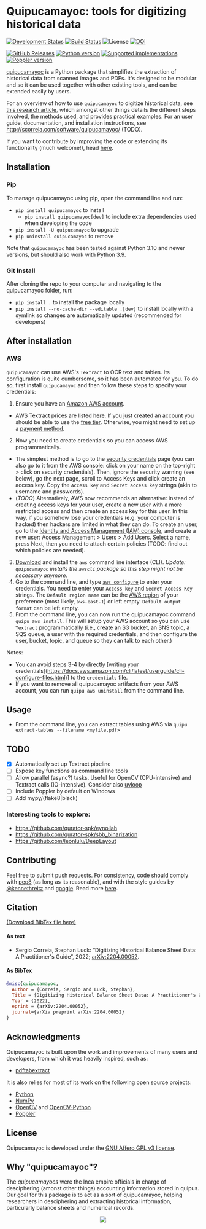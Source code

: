 # Quipucamayoc: tools for digitizing historical data

[![Development Status](https://img.shields.io/pypi/status/quipucamayoc.svg)](https://pypi.python.org/pypi/quipucamayoc/)
[![Build Status](https://github.com/sergiocorreia/quipucamayoc/workflows/CI%20Tests/badge.svg)](https://github.com/sergiocorreia/quipucamayoc/actions?query=workflow%3A%22CI+Tests%22)
![License](https://img.shields.io/pypi/l/quipucamayoc.svg)
[![DOI](https://zenodo.org/badge/55024750.svg)](https://zenodo.org/badge/latestdoi/55024750)

[![GitHub Releases](https://img.shields.io/github/tag/sergiocorreia/quipucamayoc.svg?label=github+release)](https://github.com/sergiocorreia/quipucamayoc/releases)
[![Python version](https://img.shields.io/pypi/pyversions/quipucamayoc.svg)](https://pypi.python.org/pypi/quipucamayoc/)
[![Supported implementations](https://img.shields.io/pypi/implementation/quipucamayoc.svg)](https://pypi.org/project/quipucamayoc)
[![Poppler version](https://img.shields.io/badge/dependencies-poppler%2022.04.0-blue)](https://poppler.freedesktop.org/)

[quipucamayoc](http://scorreia.com/software/quipucamayoc/) is a Python package that simplifies the extraction of historical data from scanned images and PDFs.
It's designed to be modular and so it can be used together with other existing tools, and can be extended easily by users.

For an overview of how to use  `quipucamayoc` to digitize historical data, see [this research article](http://scorreia.com/research/digitizing.pdf), which amongst other things details the different steps involved, the methods used, and provides practical examples.
For an user guide, documentation, and installation instructions, see <http://scorreia.com/software/quipucamayoc/> (TODO).

If you want to contribute by improving the code or extending its functionality (much welcome!), head [here](/CONTRIBUTING.md).


## Installation

### Pip

To manage quipucamayoc using pip, open the command line and run:

- `pip install quipucamayoc` to install
    - `pip install quipucamayoc[dev]` to include extra dependencies used when developing the code
- `pip install -U quipucamayoc` to upgrade
- `pip uninstall quipucamayoc` to remove

Note that `quipucamayoc` has been tested against Python 3.10 and newer versions, but should also work with Python 3.9.

### Git Install

After cloning the repo to your computer and navigating to the quipucamayoc folder, run:

- `pip install .` to install the package locally
- `pip install --no-cache-dir --editable .[dev]` to install locally with a symlink so changes are automatically updated (recommended for developers)


## After installation

### AWS

`quipucamayoc` can use AWS's `Textract` to OCR text and tables. Its configuration is quite cumbersome, so it has been automated for you. To do so, first install `quipucamayoc` and then follow these steps to specify your credentials:

1. Ensure you have an [Amazon AWS account](https://aws.amazon.com/).
  - AWS Textract prices are listed [here](https://aws.amazon.com/textract/pricing/). If you just created an account you should be able to use the [free tier](https://aws.amazon.com/free/). Otherwise, you might need to set up a [payment method](https://console.aws.amazon.com/billing/home#/paymentpreferences/paymentmethods).
2. Now you need to create credentials so you can access AWS programmatically.
  - The simplest method is to go to the [security credentials](https://console.aws.amazon.com/iam/home#security_credential) page (you can also go to it from the AWS console: click on your name on the top-right > click on security credentials). Then, ignore the security warning (see below), go the next page, scroll to Access Keys and click create an access key. Copy the `Access key` and `Secret access key` strings (akin to username and passwords).
  - (*TODO*) Alternatively, AWS now recommends an alternative: instead of creating access keys for your user, create a new user with a more restricted access and then create an access key for this user. In this way, if you somehow lose your credentials (e.g. your computer is hacked) then hackers are limited in what they can do. To create an user, go to the [Identity and Access Management (IAM) console](https://console.aws.amazon.com/iam/home), and create a new user: Access Management > Users > Add Users. Select a name, press Next, then you need to attach certain policies (TODO: find out which policies are needed).
3. [Download](https://aws.amazon.com/cli/) and install the `aws` command line interface (CLI).  *Update: `quipucamayoc` installs the `awscli` package so this step might not be necessary anymore*.
4. Go to the command line, and type [`aws configure`](https://boto3.amazonaws.com/v1/documentation/api/latest/guide/credentials.html) to enter your credentials. You need to enter your `Access key` and `Secret Access Key` strings. The `Default region name` can be the [AWS region](https://www.concurrencylabs.com/blog/choose-your-aws-region-wisely/) of your preference (most likely, `aws-east-1`) or left empty. `Default output format` can be left empty.
5. From the command line, you can now run the quipucamayoc command `quipu aws install`. This will setup your AWS account so you can use `Textract` programmatically (i.e., create an S3 bucket, an SNS topic, a SQS queue, a user with the required credentials, and then configure the user, bucket, topic, and queue so they can talk to each other.)

Notes:

- You can avoid steps 3-4 by directly [writing your credentials[(https://docs.aws.amazon.com/cli/latest/userguide/cli-configure-files.html)] to the `credentials` file.
- If you want to remove all quipucamayoc artifacts from your AWS account, you can run `quipu aws uninstall` from the command line.

## Usage

- From the command line, you can extract tables using AWS via `quipu extract-tables --filename <myfile.pdf>`


## TODO

- [x] Automatically set up Textract pipeline
- [ ] Expose key functions as command line tools
- [ ] Allow parallel (async?) tasks. Useful for OpenCV (CPU-intensive) and Textract calls (IO-intensive). Consider also [uvloop](https://github.com/MagicStack/uvloop)
- [ ] Include Poppler by default on Windows
- [ ] Add mypy/(flake8|black)

### Interesting tools to explore:

- https://github.com/qurator-spk/eynollah
- https://github.com/qurator-spk/sbb_binarization
- https://github.com/leonlulu/DeepLayout

## Contributing

Feel free to submit push requests. For consistency, code should comply with [pep8](https://pypi.python.org/pypi/pep8) (as long as its reasonable), and with the style guides by [@kennethreitz](http://docs.python-guide.org/en/latest/writing/style/) and [google](http://google.github.io/styleguide/pyguide.html). Read more [here](/CONTRIBUTING.md).


## Citation

[(Download BibTex file here)](https://raw.githubusercontent.com/sergiocorreia/quipucamayoc/master/quipucamayoc.bib)

#### As text

<ul>
<li>
Sergio Correia, Stephan Luck: “Digitizing Historical Balance Sheet Data: A Practitioner's Guide”, 2022; <a href='http://arxiv.org/abs/2204.00052'>arXiv:2204.00052</a>.
</li>
</ul>


#### As BibTex

```bibtex
@misc{quipucamayoc,
  Author = {Correia, Sergio and Luck, Stephan},
  Title = {Digitizing Historical Balance Sheet Data: A Practitioner's Guide},
  Year = {2022},
  eprint = {arXiv:2204.00052},
  journal={arXiv preprint arXiv:2204.00052}
}
```

## Acknowledgments

Quipucamayoc is built upon the work and improvements of many users and developers, from which it was heavily inspired, such as:

- [pdftabextract](https://github.com/WZBSocialScienceCenter/pdftabextract)

It is also relies for most of its work on the following open source projects:

- [Python](https://www.python.org/)
- [NumPy](https://numpy.org/)
- [OpenCV](https://opencv.org/) and [OpenCV-Python](https://github.com/opencv/opencv-python)
- [Poppler](https://poppler.freedesktop.org/)


## License

Quipucamayoc is developed under the [GNU Affero GPL v3 license](https://www.gnu.org/licenses/agpl-3.0.en.html).


## Why "quipucamayoc"?

The _quipucamayocs_ were the Inca empire officials in charge of desciphering (amonst other things) accounting information stored in quipus. Our goal for this package is to act as a sort of quipucamayoc, helping researchers in desciphering and extracting historical information, particularly balance sheets and numerical records.

<p align="center">
  <a href="https://en.wikipedia.org/wiki/Quipu" rel="quipu"><img src="https://github.com/sergiocorreia/quipucamayoc2/blob/master/docs/quipucamayoc.png?raw=true" /></a>
</p>
